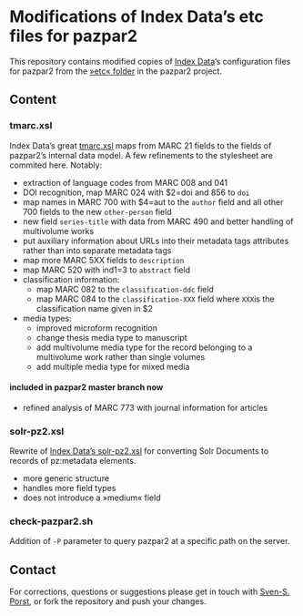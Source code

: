 # Modifications of Index Data’s etc files for pazpar2
This repository contains modified copies of [Index Data](http://www.indexdata.com/)’s configuration files for pazpar2 from the [»etc« folder](http://git.indexdata.com/?p=pazpar2.git;a=tree;f=etc;) in the pazpar2 project.

## Content
### tmarc.xsl
Index Data’s great [tmarc.xsl](http://git.indexdata.com/?p=pazpar2.git;a=blob;f=etc/tmarc.xsl) maps from MARC 21 fields to the fields of pazpar2’s internal data model. A few refinements to the stylesheet are commited here. Notably:

* extraction of language codes from MARC 008 and 041
* DOI recognition, map MARC 024 with $2=doi and 856 to `doi`
* map names in MARC 700 with $4=aut to the `author` field and all other 700 fields to the new `other-person` field
* new field `series-title` with data from MARC 490 and better handling of multivolume works
* put auxiliary information about URLs into their metadata tags attributes rather than into separate metadata tags
* map more MARC 5XX fields to `description`
* map MARC 520 with ind1=3 to `abstract` field
* classification information:
	* map MARC 082 to the `classification-ddc` field
	* map MARC 084 to the `classification-XXX` field where `XXX`is the classification name given in $2
* media types:
	* improved microform recognition
	* change thesis media type to manuscript
	* add multivolume media type for the record belonging to a multivolume work rather than single volumes
	* add multiple media type for mixed media
	
#### included in pazpar2 master branch now
* refined analysis of MARC 773 with journal information for articles


### solr-pz2.xsl
Rewrite of [Index Data’s solr-pz2.xsl](http://git.indexdata.com/?p=pazpar2.git;a=blob;f=etc/solr-pz2.xsl;h=b5d2f75a75c169356e870b0a122370ebea54327a;hb=HEAD) for converting Solr Documents to records of pz:metadata elements.
* more generic structure
* handles more field types
* does not introduce a »medium« field


### check-pazpar2.sh
Addition of `-P` parameter to query pazpar2 at a specific path on the server.


## Contact
For corrections, questions or suggestions please get in touch with [Sven-S. Porst](mailto:ssp-web@earthlingsoft.net), or fork the repository and push your changes.
